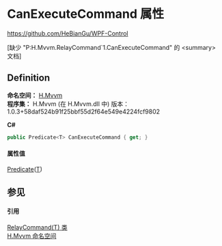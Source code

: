 # CanExecuteCommand 属性
https://github.com/HeBianGu/WPF-Control

\[缺少 "P:H.Mvvm.RelayCommand`1.CanExecuteCommand" 的 &lt;summary&gt; 文档\]



## Definition
**命名空间：** <a href="2171cdff-f9c4-6682-6b3e-a29f9cee4c25">H.Mvvm</a>  
**程序集：** H.Mvvm (在 H.Mvvm.dll 中) 版本：1.0.3+58daf524b91f25bbf55d2f64e549e4224fcf9802

**C#**
``` C#
public Predicate<T> CanExecuteCommand { get; }
```



#### 属性值
<a href="https://learn.microsoft.com/dotnet/api/system.predicate-1" target="_blank" rel="noopener noreferrer">Predicate</a>(<a href="c7c79648-f846-7092-0851-6fca12014d4f">T</a>)

## 参见


#### 引用
<a href="c7c79648-f846-7092-0851-6fca12014d4f">RelayCommand(T) 类</a>  
<a href="2171cdff-f9c4-6682-6b3e-a29f9cee4c25">H.Mvvm 命名空间</a>  
